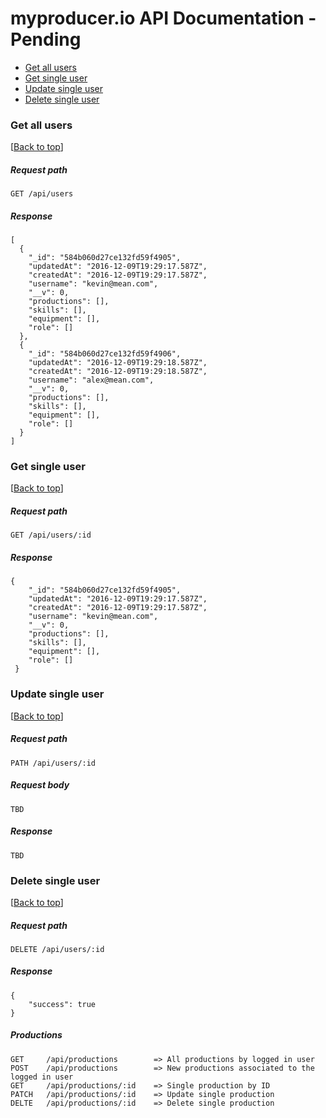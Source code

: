 # myproducer.io API Documentation - Pending

* [Get all users](#get-all-users)
* [Get single user](#get-single-user)
* [Update single user](#get-single-user)
* [Delete single user](#delete-single-user)

<span id="get-all-users"></span>
### Get all users
[[Back to top](#)]

##### Request path
```
GET /api/users
```
##### Response

```
[
  {
    "_id": "584b060d27ce132fd59f4905",
    "updatedAt": "2016-12-09T19:29:17.587Z",
    "createdAt": "2016-12-09T19:29:17.587Z",
    "username": "kevin@mean.com",
    "__v": 0,
    "productions": [],
    "skills": [],
    "equipment": [],
    "role": []
  },
  {
    "_id": "584b060d27ce132fd59f4906",
    "updatedAt": "2016-12-09T19:29:18.587Z",
    "createdAt": "2016-12-09T19:29:18.587Z",
    "username": "alex@mean.com",
    "__v": 0,
    "productions": [],
    "skills": [],
    "equipment": [],
    "role": []
  }
]
```
<span id="get-single-user"></span>
### Get single user
[[Back to top](#)]

##### Request path
```
GET /api/users/:id
```

##### Response
```
{
    "_id": "584b060d27ce132fd59f4905",
    "updatedAt": "2016-12-09T19:29:17.587Z",
    "createdAt": "2016-12-09T19:29:17.587Z",
    "username": "kevin@mean.com",
    "__v": 0,
    "productions": [],
    "skills": [],
    "equipment": [],
    "role": []
 }
```
<span id="update-single-user"></span>
### Update single user
[[Back to top](#)]

##### Request path
```
PATH /api/users/:id
```

##### Request body

```
TBD
```

##### Response
```
TBD
```
<span id="delete-single-user"></span>
### Delete single user
[[Back to top](#)]
##### Request path
```
DELETE /api/users/:id
```

##### Response
```
{
	"success": true
}
```


##### Productions
```
GET		/api/productions		=> All productions by logged in user
POST	/api/productions		=> New productions associated to the logged in user
GET		/api/productions/:id	=> Single production by ID
PATCH	/api/productions/:id	=> Update single production
DELTE	/api/productions/:id	=> Delete single production
```

